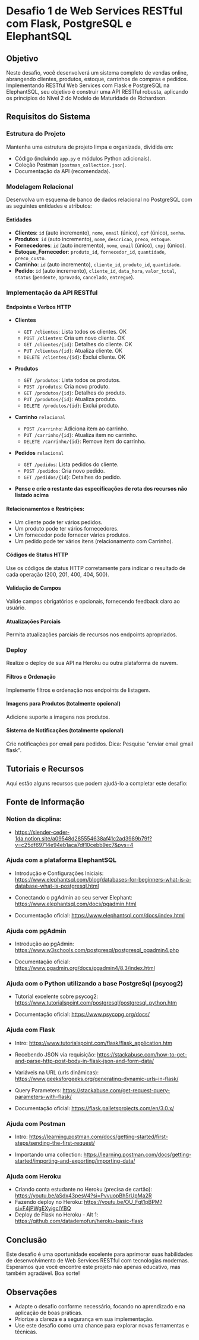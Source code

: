 # Desafio 1 de Web Services RESTful com Flask, PostgreSQL e ElephantSQL

## Objetivo
Neste desafio, você desenvolverá um sistema completo de vendas online, abrangendo clientes, produtos, estoque, carrinhos de compras e pedidos. Implementando RESTful Web Services com Flask e PostgreSQL na ElephantSQL, seu objetivo é construir uma API RESTful robusta, aplicando os princípios do Nível 2 do Modelo de Maturidade de Richardson.

## Requisitos do Sistema

### Estrutura do Projeto
Mantenha uma estrutura de projeto limpa e organizada, dividida em:
- Código (incluindo `app.py` e módulos Python adicionais).
- Coleção Postman (`postman_collection.json`).
- Documentação da API (recomendada).

### Modelagem Relacional
Desenvolva um esquema de banco de dados relacional no PostgreSQL com as seguintes entidades e atributos:

#### Entidades
- **Clientes**: `id` (auto incremento), `nome`, `email` (único), `cpf` (único), `senha`.
- **Produtos**: `id` (auto incremento), `nome`, `descricao`, `preco`, `estoque`.
- **Fornecedores**: `id` (auto incremento), `nome`, `email` (único), `cnpj` (único).
- **Estoque_Fornecedor**: `produto_id`, `fornecedor_id`, `quantidade`, `preco_custo`.
- **Carrinho**: `id` (auto incremento), `cliente_id`, `produto_id`, `quantidade`.
- **Pedido**: `id` (auto incremento), `cliente_id`, `data_hora`, `valor_total`, `status` (`pendente`, `aprovado`, `cancelado`, `entregue`).

### Implementação da API RESTful

#### Endpoints e Verbos HTTP

- **Clientes**
  - `GET /clientes`: Lista todos os clientes. OK  
  - `POST /clientes`: Cria um novo cliente. OK
  - `GET /clientes/{id}`: Detalhes do cliente. OK
  - `PUT /clientes/{id}`: Atualiza cliente. OK
  - `DELETE /clientes/{id}`: Exclui cliente. OK

- **Produtos**
  - `GET /produtos`: Lista todos os produtos.
  - `POST /produtos`: Cria novo produto.
  - `GET /produtos/{id}`: Detalhes do produto.
  - `PUT /produtos/{id}`: Atualiza produto.
  - `DELETE /produtos/{id}`: Exclui produto.

- **Carrinho** `relacional`
  - `POST /carrinho`: Adiciona item ao carrinho.
  - `PUT /carrinho/{id}`: Atualiza item no carrinho.
  - `DELETE /carrinho/{id}`: Remove item do carrinho.

- **Pedidos** `relacional`
  - `GET /pedidos`: Lista pedidos do cliente.
  - `POST /pedidos`: Cria novo pedido.
  - `GET /pedidos/{id}`: Detalhes do pedido.

- **Pense e crie o restante das especificações de rota dos recursos não listado acima**


#### Relacionamentos e Restrições:

- Um cliente pode ter vários pedidos.
- Um produto pode ter vários fornecedores.
- Um fornecedor pode fornecer vários produtos.
- Um pedido pode ter vários itens (relacionamento com Carrinho).


#### Códigos de Status HTTP

Use os códigos de status HTTP corretamente para indicar o resultado de cada operação (200, 201, 400, 404, 500).

#### Validação de Campos

Valide campos obrigatórios e opcionais, fornecendo feedback claro ao usuário.

#### Atualizações Parciais

Permita atualizações parciais de recursos nos endpoints apropriados.

### Deploy

Realize o deploy de sua API na Heroku ou outra plataforma de nuvem.

#### Filtros e Ordenação

Implemente filtros e ordenação nos endpoints de listagem.

#### Imagens para Produtos (totalmente opcional)

Adicione suporte a imagens nos produtos.

#### Sistema de Notificações (totalmente opcional)

Crie notificações por email para pedidos. Dica: Pesquise "enviar email gmail flask".

## Tutoriais e Recursos

Aqui estão alguns recursos que podem ajudá-lo a completar este desafio:

## Fonte de Informação

### Notion da dicplina: 
- https://slender-ceder-1da.notion.site/a09548d285554638af41c2ad3989b79f?v=c25df69714e94eb1aca7df10cebb9ec7&pvs=4


### Ajuda com a plataforma ElephantSQL

- Introdução e Configurações Iniciais: https://www.elephantsql.com/blog/databases-for-beginners-what-is-a-database-what-is-postgresql.html

- Conectando o pgAdmin ao seu server Elephant: https://www.elephantsql.com/docs/pgadmin.html

- Documentação oficial: https://www.elephantsql.com/docs/index.html

### Ajuda com pgAdmin

- Introdução ao pgAdmin: https://www.w3schools.com/postgresql/postgresql_pgadmin4.php

- Documentação oficial: https://www.pgadmin.org/docs/pgadmin4/8.3/index.html

### Ajuda com o Python utilizando a base PostgreSql (psycog2)

- Tutorial excelente sobre psycog2: https://www.tutorialspoint.com/postgresql/postgresql_python.htm

- Documentação oficial: https://www.psycopg.org/docs/

### Ajuda com Flask

- Intro: https://www.tutorialspoint.com/flask/flask_application.htm

- Recebendo JSON via requisição: https://stackabuse.com/how-to-get-and-parse-http-post-body-in-flask-json-and-form-data/

- Variáveis na URL (urls dinâmicas): https://www.geeksforgeeks.org/generating-dynamic-urls-in-flask/

- Query Parameters: https://stackabuse.com/get-request-query-parameters-with-flask/

- Documentação oficial: https://flask.palletsprojects.com/en/3.0.x/

### Ajuda com Postman

- Intro: https://learning.postman.com/docs/getting-started/first-steps/sending-the-first-request/

- Importando uma collection: https://learning.postman.com/docs/getting-started/importing-and-exporting/importing-data/


### Ajuda com Heroku

- Criando conta estudante no Heroku (precisa de cartão): https://youtu.be/aSdx43pesV4?si=PvvuopBh5rUpMa2R
- Fazendo deploy no Heroku: https://youtu.be/OU_Fqt1pBPM?si=F4jPWgEXyigcIYBQ
- Deploy de Flask no Heroku - Alt 1: https://github.com/datademofun/heroku-basic-flask 

## Conclusão

Este desafio é uma oportunidade excelente para aprimorar suas habilidades de desenvolvimento de Web Services RESTful com tecnologias modernas. Esperamos que você encontre este projeto não apenas educativo, mas também agradável. Boa sorte!

## Observações

- Adapte o desafio conforme necessário, focando no aprendizado e na aplicação de boas práticas.
- Priorize a clareza e a segurança em sua implementação.
- Use este desafio como uma chance para explorar novas ferramentas e técnicas.
